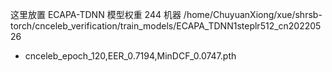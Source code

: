 这里放置 ECAPA-TDNN 模型权重
244 机器 /home/ChuyuanXiong/xue/shrsb-torch/cnceleb_verification/train_models/ECAPA_TDNN1steplr512_cn20220526
- cnceleb_epoch_120,EER_0.7194,MinDCF_0.0747.pth